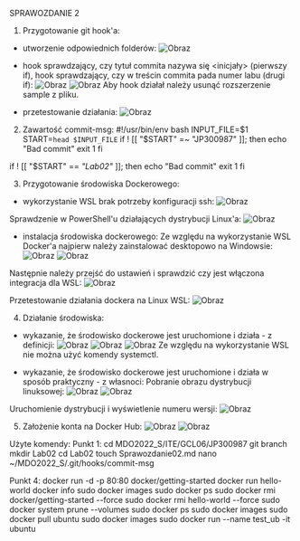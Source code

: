 SPRAWOZDANIE 2

1. Przygotowanie git hook'a:
- utworzenie odpowiednich folderów:
![Obraz](1a.jpg)

- hook sprawdzający, czy tytuł commita nazywa się <inicjały><numer indeksu> (pierwszy if), hook sprawdzający, czy w treścin commita pada numer labu (drugi if):
![Obraz](1b.jpg)
![Obraz](1c.jpg)
Aby hook działał należy usunąć rozszerzenie sample z pliku.

- przetestowanie działania:
![Obraz](1d.jpg)

2. Zawartość commit-msg:
#!/usr/bin/env bash
INPUT_FILE=$1
START=`head $INPUT_FILE`
if ! [[ "$START" =~ "JP300987" ]]; then
  echo "Bad commit"
  exit 1
fi

if ! [[ "$START" == *"Lab02"* ]]; then
  echo "Bad commit"
  exit 1
fi


3. Przygotowanie środowiska Dockerowego:
- wykorzystanie WSL brak potrzeby konfiguracji ssh:
![Obraz](3a.jpg)

Sprawdzenie w PowerShell'u działających dystrybucji Linux'a:
![Obraz](3b.jpg)

- instalacja środowiska dockerowego:
Ze względu na wykorzystanie WSL Docker'a najpierw należy zainstalować desktopowo na Windowsie:
![Obraz](3c.jpg)
![Obraz](3d.jpg)

Następnie należy przejść do ustawień i sprawdzić czy jest włączona integracja dla WSL:
![Obraz](3e.jpg)

Przetestowanie działania dockera na Linux WSL:
![Obraz](3f.jpg)

4. Działanie środowiska:
- wykazanie, że środowisko dockerowe jest uruchomione i działa - z definicji:
![Obraz](4a.jpg)
![Obraz](4b.jpg)
![Obraz](4c.jpg)
Ze względu na wykorzystanie WSL nie można użyć komendy systemctl.

- wykazanie, że środowisko dockerowe jest uruchomione i działa w sposób praktyczny - z własnoci:
Pobranie obrazu dystrybucji linuksowej:
![Obraz](4d.jpg)
![Obraz](4e.jpg)

Uruchomienie dystrybucji i wyświetlenie numeru wersji:
![Obraz](4f.jpg)

5. Założenie konta na Docker Hub:
![Obraz](5a.jpg)
![Obraz](5b.jpg)

Użyte komendy:
Punkt 1:
cd MDO2022_S/ITE/GCL06/JP300987
git branch
mkdir Lab02
cd Lab02
touch Sprawozdanie02.md
nano ~/MDO2022_S/.git/hooks/commit-msg

Punkt 4:
docker run -d -p 80:80 docker/getting-started
docker run hello-world
docker info
sudo docker images
sudo docker ps
sudo docker rmi docker/getting-started --force
sudo docker rmi hello-world --force
sudo docker system prune --volumes
sudo docker ps
sudo docker images
sudo docker pull ubuntu
sudo docker images
sudo docker run --name test_ub -it ubuntu

